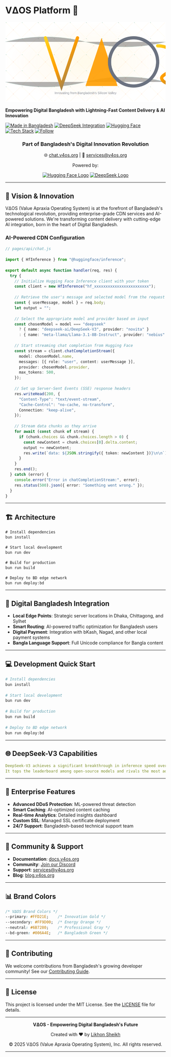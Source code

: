 # VΔOS Platform 🚀

![VΔOS Logo](https://raw.githubusercontent.com/v4os/chat.v4os.org/259838493b40e668ee838cc8cd247c6115df9484/images/logo.svg)

**Empowering Digital Bangladesh with Lightning-Fast Content Delivery & AI Innovation**

[![Made in Bangladesh](https://img.shields.io/badge/Made_in-Bangladesh-006A4E?style=for-the-badge&logo=data:image/png;base64,iVBORw0KGgo=)](https://digitalbangladesh.gov.bd) [![DeepSeek Integration](https://img.shields.io/badge/DeepSeek-V3-FF9D00?style=for-the-badge)](https://deepseek.ai) [![Hugging Face](https://img.shields.io/badge/%F0%9F%A4%97%20Hugging_Face-Enabled-FFD21E?style=for-the-badge)](https://huggingface.co) [![Tech Stack](https://img.shields.io/badge/Tech_Stack-Modern-6B7280?style=for-the-badge&logo=next.js)](https://v4os.org) [![Follow](https://img.shields.io/github/followers/v4os?style=for-the-badge&label=Follow&logo=github)](https://github.com/v4os)

<div align="center"> <h3>Part of Bangladesh's Digital Innovation Revolution</h3> <p>🌐 <a href="http://chat.v4os.org">chat.v4os.org</a> | 📧 <a href="mailto:services@v4os.org">services@v4os.org</a></p> <p>Powered by:</p> <a href="https://huggingface.co"><img src="https://huggingface.co/front/assets/huggingface_logo-noborder.svg" alt="Hugging Face Logo" width="100"></a> <a href="https://deepseek.ai"><img src="https://www.deepseek.com/\_next/image?url=https%3A%2F%2Fcdn.deepseek.com%2Flogo.png&w=828&q=75" alt="DeepSeek Logo" width="100"></a> </div>

---

## 🎯 Vision & Innovation

VΔOS (Value Apraxia Operating System) is at the forefront of Bangladesh's technological revolution, providing enterprise-grade CDN services and AI-powered solutions. We're transforming content delivery with cutting-edge AI integration, born in the heart of Digital Bangladesh.

### AI-Powered CDN Configuration

```typescript
// pages/api/chat.js

import { HfInference } from "@huggingface/inference";

export default async function handler(req, res) {
  try {
    // Initialize Hugging Face Inference client with your token
    const client = new HfInference("hf_xxxxxxxxxxxxxxxxxxxxxxxx");

    // Retrieve the user's message and selected model from the request body
    const { userMessage, model } = req.body;
    let output = "";

    // Select the appropriate model and provider based on input
    const chosenModel = model === "deepseek" 
      ? { name: "deepseek-ai/DeepSeek-V3", provider: "novita" }
      : { name: "meta-llama/Llama-3.1-8B-Instruct", provider: "nebius" };

    // Start streaming chat completion from Hugging Face
    const stream = client.chatCompletionStream({
      model: chosenModel.name,
      messages: [{ role: "user", content: userMessage }],
      provider: chosenModel.provider,
      max_tokens: 500,
    });

    // Set up Server-Sent Events (SSE) response headers
    res.writeHead(200, {
      "Content-Type": "text/event-stream",
      "Cache-Control": "no-cache, no-transform",
      Connection: "keep-alive",
    });

    // Stream data chunks as they arrive
    for await (const chunk of stream) {
      if (chunk.choices && chunk.choices.length > 0) {
        const newContent = chunk.choices[0].delta.content;
        output += newContent;
        res.write(`data: ${JSON.stringify({ token: newContent })}\n\n`);
      }
    }
    res.end();
  } catch (error) {
    console.error("Error in chatCompletionStream:", error);
    res.status(500).json({ error: "Something went wrong." });
  }
}
```

---

## 🏗 Architecture

```mermaid
# Install dependencies
bun install

# Start local development
bun run dev

# Build for production
bun run build

# Deploy to BD edge network
bun run deploy:bd
```

---

## 🚀 Digital Bangladesh Integration

* **Local Edge Points**: Strategic server locations in Dhaka, Chittagong, and Sylhet
* **Smart Routing**: AI-powered traffic optimization for Bangladesh users
* **Digital Payment**: Integration with bKash, Nagad, and other local payment systems
* **Bangla Language Support**: Full Unicode compliance for Bangla content

---

## 💻 Development Quick Start

```bash
# Install dependencies
bun install

# Start local development
bun run dev

# Build for production
bun run build

# Deploy to BD edge network
bun run deploy:bd
```

---

## 🌐 DeepSeek-V3 Capabilities

```yaml
DeepSeek-V3 achieves a significant breakthrough in inference speed over previous models.
It tops the leaderboard among open-source models and rivals the most advanced closed-source models globally.
```

---

## 🔧 Enterprise Features

* **Advanced DDoS Protection**: ML-powered threat detection
* **Smart Caching**: AI-optimized content caching
* **Real-time Analytics**: Detailed insights dashboard
* **Custom SSL**: Managed SSL certificate deployment
* **24/7 Support**: Bangladesh-based technical support team

---

## 🤝 Community & Support

* **Documentation**: [docs.v4os.org](https://docs.v4os.org)
* **Community**: [Join our Discord](https://discord.gg/v4os)
* **Support**: [services@v4os.org](mailto:services@v4os.org)
* **Blog**: [blog.v4os.org](https://blog.v4os.org)

---

## 📊 Brand Colors

```css
/* VΔOS Brand Colors */
--primary: #FFD21E;    /* Innovation Gold */
--secondary: #FF9D00;  /* Energy Orange */
--neutral: #6B7280;    /* Professional Gray */
--bd-green: #006A4E;   /* Bangladesh Green */
```

---

## 🌟 Contributing

We welcome contributions from Bangladesh's growing developer community! See our [Contributing Guide](CONTRIBUTING.md).

---

## 📜 License

This project is licensed under the MIT License. See the [LICENSE](LICENSE) file for details.

---

<div align="center">

**VΔOS - Empowering Digital Bangladesh's Future**

Created with ❤️ by [Likhon Sheikh](https://likhonsheikh.com/)

© 2025 VΔOS (Value Apraxia Operating System), Inc. All rights reserved.

</div>

---
